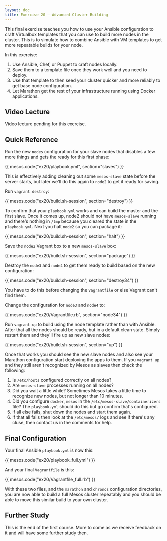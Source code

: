```yaml
---
layout: doc
title: Exercise 20 – Advanced Cluster Building
---
```


This final exercise teaches you how to use your Ansible configuration
to craft Virtualbox templates that you can use to build more nodes in the cluster.
This is to simulate how to combine Ansible with VM templates to get more
repeatable builds for your node.

In this exercise:

1. Use Ansible, Chef, or Puppet to craft nodes locally.
2. Save them to a template file once they work well and you need to deploy.
3. Use that template to then seed your cluster quicker and more reliably to get base node configuration.
4. Let Marathon get the rest of your infrastructure running using Docker applications.

Video Lecture
-------------

Video lecture pending for this exercise.


Quick Reference
---------------

Run the new ``nodes`` configuration for your slave nodes that disables a few more things and gets the ready for this first phase:

{{ mesos.code("ex20/playbook.yml", section="slaves") }}

This is effectively adding cleaning out some ``mesos-slave`` state before the server starts, but later we'll do this again to ``node2`` to get it ready for saving.

Run ``vagrant destroy``:

{{ mesos.code("ex20/build.sh-session", section="destroy") }}

To confirm that your ``playbook.yml`` works and can build the master and the first slave.  Once it comes up, node2 should not have ``mesos-slave`` running and there's nothing in ``/tmp`` because you cleared the state in the ``playbook.yml``.  Next you halt ``node2`` so you can package it:

{{ mesos.code("ex20/build.sh-session", section="halt") }}

Save the ``node2`` Vagrant box to a new ``mesos-slave`` box:

{{ mesos.code("ex20/build.sh-session", section="package") }}

Destroy the ``node3`` and ``node4`` to get them ready to build based on the new configuration:

{{ mesos.code("ex20/build.sh-session", section="destroy34") }}

You have to do this before changing the ``Vagrantfile`` or else Vagrant can't find them.

Change the configuration for ``node3`` and ``node4`` to:

{{ mesos.code("ex20/Vagrantfile.rb", section="node34") }}

Run ``vagrant up`` to build using the node template rather than with Ansible.  After that all the nodes should be ready, but in a default clean state.  Simply restart them and they'll fire up as new slave nodes:

{{ mesos.code("ex20/build.sh-session", section="up") }}

Once that works you should see the new slave nodes and also see your Marathon configuration start deploying the apps to them. If you ``vagrant up`` and they still aren't recognized by Mesos as slaves then check the following:

1. Is ``/etc/hosts`` configured correctly on all nodes?
2. Are ``mesos-slave`` processes running on all nodes?
3. Did you wait a little while?  Sometimes Mesos takes a little time to recognize new nodes, but not longer than 10 minutes.
4. Did you configure ``docker,mesos`` in the ``/etc/mesos-slave/containerizers`` file?  The ``playbook.yml`` should do this but go confirm that's configured.
5. If all else fails, shut down the nodes and start them again.
6. If that all fails then look at the ``/etc/mesos/`` logs and see if there's any cluse, then contact us in the comments for help.

Final Configuration
-------------------

Your final Ansible ``playbook.yml`` is now this:

{{ mesos.code("ex20/playbook_full.yml") }}

And your final ``Vagrantfile`` is this:

{{ mesos.code("ex20/Vagrantfile_full.rb") }}

With these two files, and the ``marathon`` and ``chronos`` configuration directories, you are now able to build a full Mesos cluster repeatably and you should be able to
move this similar build to your own cluster.

Further Study
-------------

This is the end of the first course.  More to come as we receive feedback on it and will have some further study then.

